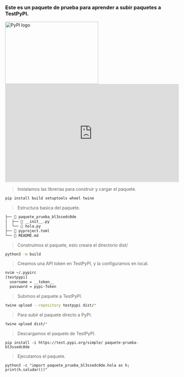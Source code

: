 ### Este es un paquete de prueba para aprender a subir paquetes a TestPyPI.

<img src="https://i.imgur.com/bNGurz8.png" alt="PyPI logo" width="300" height="200">

<iframe width="560" height="315" src="https://www.youtube.com/embed/gJ5ZeE_8zLc?si=h60MsmzBWxcfjzAk" title="YouTube video player" frameborder="0" allow="accelerometer; autoplay; clipboard-write; encrypted-media; gyroscope; picture-in-picture; web-share" referrerpolicy="strict-origin-when-cross-origin" allowfullscreen></iframe>

> Instalamos las librerias para construir y cargar el paquete.

```bash
pip install build setuptools wheel twine
```

> Estructura basica del paquete.

```bash
├──  paquete_prueba_bl3ssedc0de
│  ├──  __init__.py
│  └──  hola.py
├──  pyproject.toml
└──  README.md
```

> Construimos el paquete, esto creara el directorio dist/

```bash
python3 -m build
```

> Creamos una API token en TestPyPI, y la configuramos en local.


```bash
nvim ~/.pypirc
[testpypi]
  username = __token__
  password = pypi-Token
```

> Subimos el paquete a TestPyPI.


```bash
twine upload --repository testpypi dist/*
```
> Para subir el paquete directo a PyPI.

```bash
twine upload dist/*
```

> Descargamos el paquete de TestPyPI.

```
pip install -i https://test.pypi.org/simple/ paquete-prueba-bl3ssedc0de
```

> Ejecutamos el paquete.

```
python3 -c "import paquete_prueba_bl3ssedc0de.hola as h; print(h.saludar())"
```

